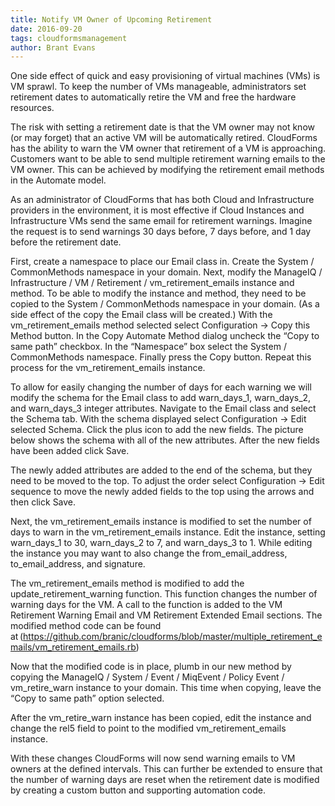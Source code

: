 ```yaml
---
title: Notify VM Owner of Upcoming Retirement
date: 2016-09-20
tags: cloudformsmanagement
author: Brant Evans
---
```


One side effect of quick and easy provisioning of virtual machines (VMs) is VM sprawl. To keep the number of VMs manageable, administrators set retirement dates to automatically retire the VM and free the hardware resources.

The risk with setting a retirement date is that the VM owner may not know (or may forget) that an active VM will be automatically retired. CloudForms has the ability to warn the VM owner that retirement of a VM is approaching. Customers want to be able to send multiple retirement warning emails to the VM owner. This can be achieved by modifying the retirement email methods in the Automate model.

As an administrator of CloudForms that has both Cloud and Infrastructure providers in the environment, it is most effective if Cloud Instances and Infrastructure VMs send the same email for retirement warnings. Imagine the request is to send warnings 30 days before, 7 days before, and 1 day before the retirement date.

First, create a namespace to place our Email class in. Create the System / CommonMethods namespace in your domain.
Next, modify the ManageIQ / Infrastructure / VM / Retirement / vm_retirement_emails instance and method. To be able to modify the instance and method, they need to be copied to the System / CommonMethods namespace in your domain. (As a side effect of the copy the Email class will be created.) With the vm_retirement_emails method selected select Configuration → Copy this Method button. In the Copy Automate Method dialog uncheck the “Copy to same path” checkbox. In the “Namespace” box select the System / CommonMethods namespace. Finally press the Copy button. Repeat this process for the vm_retirement_emails instance.

To allow for easily changing the number of days for each warning we will modify the schema for the Email class to add warn_days_1, warn_days_2, and warn_days_3 integer attributes. Navigate to the Email class and select the Schema tab. With the schema displayed select Configuration → Edit selected Schema. Click the plus icon to add the new fields. The picture below shows the schema with all of the new attributes. After the new fields have been added click Save.

The newly added attributes are added to the end of the schema, but they need to be moved to the top. To adjust the order select Configuration → Edit sequence to move the newly added fields to the top using the arrows and then click Save.

Next, the vm_retirement_emails instance is modified to set the number of days to warn in the vm_retirement_emails instance. Edit the instance, setting warn_days_1 to 30, warn_days_2 to 7, and warn_days_3 to 1. While editing the instance you may want to also change the from_email_address, to_email_address, and signature.

The vm_retirement_emails method is modified to add the update_retirement_warning function. This function changes the number of warning days for the VM. A call to the function is added to the VM Retirement Warning Email and VM Retirement Extended Email sections. The modified method code can be found at (<https://github.com/branic/cloudforms/blob/master/multiple_retirement_emails/vm_retirement_emails.rb>)

Now that the modified code is in place, plumb in our new method by copying the ManageIQ / System / Event / MiqEvent / Policy Event / vm_retire_warn instance to your domain. This time when copying, leave the “Copy to same path” option selected.

After the vm_retire_warn instance has been copied, edit the instance and change the rel5 field to point to the modified vm_retirement_emails instance.

With these changes CloudForms will now send warning emails to VM owners at the defined intervals. This can further be extended to ensure that the number of warning days are reset when the retirement date is modified by creating a custom button and supporting automation code.
